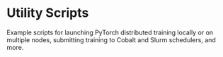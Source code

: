 # Utility Scripts

Example scripts for launching PyTorch distributed training locally or on multiple nodes, submitting training to Cobalt and Slurm schedulers, and more.
